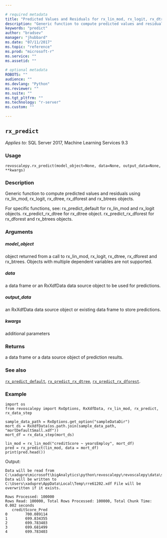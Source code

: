 ```yaml
--- 
 
# required metadata 
title: "Predicted Values and Residuals for rx_lin_mod, rx_logit, rx_dtree," 
description: "Generic function to compute predicted values and residuals using rx_lin_mod, rx_logit, rx_dtree, rx_dforest and rx_btrees objects.For specific functions, see:  rx_predict_default for rx_lin_mod and rx_logit objects. rx_predict_rx_dtree for rx_dtree object. rx_predict_rx_dforest for rx_dforest and rx_btrees objects." 
keywords: "predict" 
author: "bradsev" 
manager: "jhubbard" 
ms.date: "07/11/2017" 
ms.topic: "reference" 
ms.prod: "microsoft-r" 
ms.service: "" 
ms.assetid: "" 
 
# optional metadata 
ROBOTS: "" 
audience: "" 
ms.devlang: "Python" 
ms.reviewer: "" 
ms.suite: "" 
ms.tgt_pltfrm: "" 
ms.technology: "r-server" 
ms.custom: "" 
 
---
```


## `rx_predict`


*Applies to:* SQL Server 2017, Machine Learning Services 9.3


### Usage



```
revoscalepy.rx_predict(model_object=None, data=None, output_data=None, **kwargs)
```




### Description

Generic function to compute predicted values and residuals using
rx_lin_mod, rx_logit, rx_dtree, rx_dforest and rx_btrees objects.

For specific functions, see:
    rx_predict_default for rx_lin_mod and rx_logit objects.
    rx_predict_rx_dtree for rx_dtree object.
    rx_predict_rx_dforest for rx_dforest and rx_btrees objects.


### Arguments


##### model_object

object returned from a call to rx_lin_mod, rx_logit, rx_dtree,
rx_dforest and rx_btrees. Objects with multiple dependent variables are not
supported.


##### data

a data frame or an RxXdfData data source object to be used for predictions.


##### output_data

an RxXdfData data source object or existing data frame to store predictions.


##### kwargs

additional parameters


### Returns

a data frame or a data source object of prediction results.


### See also

[`rx_predict_default`](rx_predict_default.md),
[`rx_predict_rx_dtree`](rx_predict_rx_dtree.md),
[`rx_predict_rx_dforest`](rx_predict_rx_dforest.md).


### Example



```
import os
from revoscalepy import RxOptions, RxXdfData, rx_lin_mod, rx_predict, rx_data_step

sample_data_path = RxOptions.get_option("sampleDataDir")
mort_ds = RxXdfData(os.path.join(sample_data_path, "mortDefaultSmall.xdf"))
mort_df = rx_data_step(mort_ds)

lin_mod = rx_lin_mod("creditScore ~ yearsEmploy", mort_df)
pred = rx_predict(lin_mod, data = mort_df)
print(pred.head())
```


Output:



```
Data will be read from C:\xadupre\microsoft\bigAnalytics\python\revoscalepy\revoscalepy\data\sample_data\mortDefaultSmall.xdf
Data will be written to C:\Users\xadupre\AppData\Local\Temp\rre61202.xdf File will be overwritten if it exists.

Rows Processed: 100000 
Rows Read: 100000, Total Rows Processed: 100000, Total Chunk Time: 0.002 seconds 
   creditScore_Pred
0        700.089114
1        699.834355
2        699.783403
3        699.681499
4        699.783403
```


